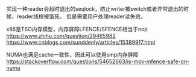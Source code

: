 实现一种reader会超时退出的seqlock，防止writer被switch或者异常退出的时候，reader线程被饿死。
但是需要用户处理reader读失败。


x86是TSO内存模型，内存屏障LFENCE/SFENCE相当于nop
https://www.zhihu.com/question/29465982
https://www.cnblogs.com/sunddenly/articles/15389917.html


NUMA也满足cache一致性，因此可以使用smp内存屏障
https://stackoverflow.com/questions/54652663/is-mov-mfence-safe-on-numa
